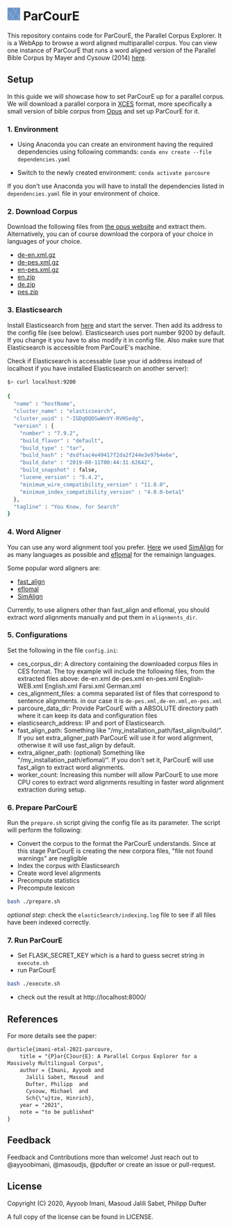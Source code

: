 <img src="static/favicon.png" alt="logo" width="30"/> ParCourE
=====

This repository contains code for ParCourE, the Parallel Corpus Explorer. It is a WebApp to browse a word aligned multiparallel corpus.
You can view one instance of ParCourE that runs a word aligned version of the Parallel Bible Corpus by Mayer and Cysouw (2014) [here](http://parcoure.cis.lmu.de/).


## Setup
In this guide we will showcase how to set ParCourE up for a parallel corpus. We will download a parallel corpora in [XCES](https://en.wikipedia.org/wiki/XCES#:~:text=XCES%20is%20an%20XML%20based,corpora%2C%20parallel%20corpora%20and%20other.) format, more specifically a small version of bible corpus from [Opus](https://opus.nlpl.eu/) and set up ParCourE for it. 

### 1. Environment

- Using Anaconda you can create an environment having the required dependencies using following commands:
`conda env create --file dependencies.yaml`

- Switch to the newly created environment:
`conda activate parcoure`

If you don't use Anaconda you will have to install the dependencies listed in `dependencies.yaml` file in your environment of choice.

### 2. Download Corpus

<!-- TODO which files? -->
Download the following files from [the opus website](https://opus.nlpl.eu/bible-uedin.php) and extract them. Alternatively, you can of course download the corpora of your choice in languages of your choice.
- [de-en.xml.gz](https://object.pouta.csc.fi/OPUS-bible-uedin/v1/xml/de-en.xml.gz)
- [de-pes.xml.gz](https://object.pouta.csc.fi/OPUS-bible-uedin/v1/xml/de-pes.xml.gz)
- [en-pes.xml.gz](https://object.pouta.csc.fi/OPUS-bible-uedin/v1/xml/en-pes.xml.gz)
- [en.zip](https://object.pouta.csc.fi/OPUS-bible-uedin/v1/xml/en.zip)
- [de.zip](https://object.pouta.csc.fi/OPUS-bible-uedin/v1/xml/de.zip)
- [pes.zip](https://object.pouta.csc.fi/OPUS-bible-uedin/v1/xml/pes.zip)

### 3. Elasticsearch

<!-- TODO is setting Elasticsearch up so straight forward? -->
Install Elasticsearch from [here](https://www.elastic.co/guide/en/elasticsearch/reference/current/getting-started-install.html) and start the server. Then add
its address to the config file (see below). Elasticsearch uses port number 9200 by default. If you change it you have to also modify it
in config file. Also make sure that Elasticsearch is accessible from ParCourE's machine.

Check if Elasticsearch is accessable (use your id address instead of localhost if you have installed Elasticsearch on another server): 

```bash
$> curl localhost:9200

{
  "name" : "hostName",
  "cluster_name" : "elasticsearch",
  "cluster_uuid" : "-IGDqOQOSwWnVY-RVHSedg",
  "version" : {
    "number" : "7.9.2",
    "build_flavor" : "default",
    "build_type" : "tar",
    "build_hash" : "dsdfsac4e49417f2da2f244e3e97b4e6e",
    "build_date" : "2019-08-11T00:44:31.62642",
    "build_snapshot" : false,
    "lucene_version" : "5.4.2",
    "minimum_wire_compatibility_version" : "11.8.0",
    "minimum_index_compatibility_version" : "4.0.0-beta1"
  },
  "tagline" : "You Know, for Search"
}

```

### 4. Word Aligner

You can use any word alignment tool you prefer. [Here](http://parcoure.cis.lmu.de/) we used [SimAlign](https://github.com/cisnlp/simalign) for as many languages as possible and [eflomal](https://github.com/robertostling/eflomal) for the remainign languages. 

Some popular word aligners are: 
- [fast_align](https://github.com/clab/fast_align)
- [eflomal](https://github.com/robertostling/eflomal)
- [SimAlign](https://github.com/cisnlp/simalign) 

Currently, to use aligners other than fast_align and eflomal, you should extract word alignments manually 
and put them in `alignments_dir`. 

### 5. Configurations

Set the following in the file `config.ini`: 
 - ces_corpus_dir: A directory containing the downloaded corpus files in CES format. The toy example will include the following files, from the extracted files above: 
    de-en.xml
    de-pes.xml
    en-pes.xml
    English-WEB.xml
    English.xml
    Farsi.xml
    German.xml
 - ces_alignment_files: a comma separated list of files that correspond to sentence alignments. in our case it is `de-pes.xml,de-en.xml,en-pes.xml`
 - parcoure_data_dir: Provide ParCourE with a ABSOLUTE directory path where it can keep its data and configuration files
 - elasticsearch_address: IP and port of Elasticsearch.
 - fast_align_path: Something like "/my_installation_path/fast_align/build/". If you set extra_aligner_path ParCourE will use it for word alignment, otherwise it will use fast_align by default.
 - extra_aligner_path: (optional) Something like "/my_installation_path/eflomal/". If you don't set it, ParCourE will use fast_align to extract word alignments.  <!-- TODO why does it use fast_align and not eflomal by default? -->
 - worker_count: Increasing this number will allow ParCourE to use more CPU cores to extract word alignments resulting in faster word alignment extraction during setup.


### 6. Prepare ParCourE
Run the `prepare.sh` script giving the config file as its parameter. The script will perform the following:
- Convert the corpus to the format the ParCourE understands. Since at this stage ParCourE is creating the new corpora files, "file not found warnings" are negligible
- Index the corpus with Elasticsearch
- Create word level alignments
- Precompute statistics
- Precompute lexicon

```bash
bash ./prepare.sh
```

*optional step*: check the `elasticSearch/indexing.log` file to see if all files have been indexed correctly.

### 7. Run ParCourE
- Set FLASK_SECRET_KEY which is a hard to guess secret string in `execute.sh`
- run ParCourE
```bash
bash ./execute.sh
```
- check out the result at http://localhost:8000/


## References
For more details see the paper: 
```
@article{imani-etal-2021-parcoure,
    title = "{P}ar{C}our{E}: A Parallel Corpus Explorer for a Massively Multilingual Corpus",
    author = {Imani, Ayyoob and 
      Jalili Sabet, Masoud  and
      Dufter, Philipp  and
      Cysouw, Michael  and
      Sch{\"u}tze, Hinrich},
    year = "2021",
    note = "to be published"
}
```


## Feedback
Feedback and Contributions more than welcome! Just reach out to @ayyoobimani, @masoudjs, @pdufter or create an issue or pull-request.


<!--
---------------
## FAQ
-->



## License
Copyright (C) 2020, Ayyoob Imani, Masoud Jalili Sabet, Philipp Dufter

A full copy of the license can be found in LICENSE.


